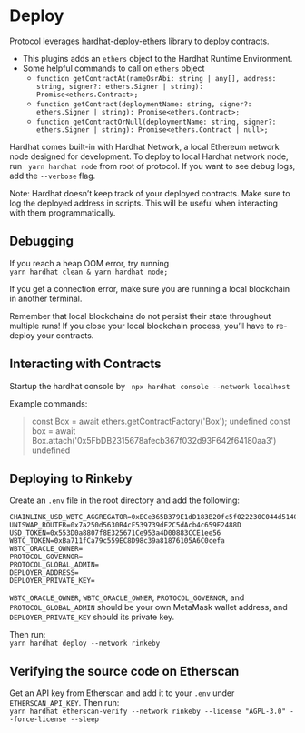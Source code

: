 # Deploy
Protocol leverages [hardhat-deploy-ethers](https://github.com/wighawag/hardhat-deploy-ethers) library to deploy contracts.

- This plugins adds an `ethers` object to the Hardhat Runtime Environment.
- Some helpful commands to call on `ethers` object
    - `function getContractAt(nameOsrAbi: string | any[], address: string, signer?: ethers.Signer | string): Promise<ethers.Contract>;`
    - `function getContract(deploymentName: string, signer?: ethers.Signer | string): Promise<ethers.Contract>;`
    - `function getContractOrNull(deploymentName: string, signer?: ethers.Signer | string): Promise<ethers.Contract | null>;`

Hardhat comes built-in with Hardhat Network, a local Ethereum network node designed for development.
To deploy to local Hardhat network node, run
``` yarn hardhat node``` from root of protocol. If you want to see debug logs, add the `--verbose` flag.

Note: Hardhat doesn’t keep track of your deployed contracts. Make sure to log the deployed address in scripts. This will be useful when interacting with them programmatically.

## Debugging
If you reach a heap OOM error, try running <br>
```yarn hardhat clean & yarn hardhat node; ```

If you get a connection error, make sure you are running a local blockchain in another terminal.

Remember that local blockchains do not persist their state throughout multiple runs! If you close your local blockchain process, you’ll have to re-deploy your contracts.

## Interacting with Contracts

Startup the hardhat console by
``` npx hardhat console --network localhost```

Example commands:
> const Box = await ethers.getContractFactory('Box');
undefined
> const box = await Box.attach('0x5FbDB2315678afecb367f032d93F642f64180aa3')
undefined

## Deploying to Rinkeby

Create an `.env` file in the root directory and add the following:

```
CHAINLINK_USD_WBTC_AGGREGATOR=0xECe365B379E1dD183B20fc5f022230C044d51404
UNISWAP_ROUTER=0x7a250d5630B4cF539739dF2C5dAcb4c659F2488D
USD_TOKEN=0x553D0a8807f8E325671Ce953a4D00883CCE1ee56
WBTC_TOKEN=0xBa711fCa79c559EC8D98c39a81876105A6C0cefa
WBTC_ORACLE_OWNER=
PROTOCOL_GOVERNOR=
PROTOCOL_GLOBAL_ADMIN=
DEPLOYER_ADDRESS=
DEPLOYER_PRIVATE_KEY=
```

`WBTC_ORACLE_OWNER`, `WBTC_ORACLE_OWNER`, `PROTOCOL_GOVERNOR`, and `PROTOCOL_GLOBAL_ADMIN` should be your own MetaMask wallet address, and `DEPLOYER_PRIVATE_KEY` should its private key.

Then run: <br>
``` yarn hardhat deploy --network rinkeby ```

## Verifying the source code on Etherscan

Get an API key from Etherscan and add it to your `.env` under `ETHERSCAN_API_KEY`. Then run: <br>
``` yarn hardhat etherscan-verify --network rinkeby --license "AGPL-3.0" --force-license --sleep ```